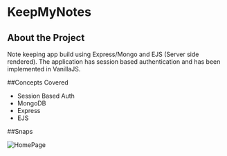 # KeepMyNotes

## About the Project

Note keeping app build using Express/Mongo and EJS (Server side rendered).
The application has session based authentication and has been implemented in VanillaJS.

##Concepts Covered

- Session Based Auth
- MongoDB
- Express
- EJS

##Snaps

![HomePage](https://drive.google.com/file/d/1szI5D-Yfh-rcpggS2UWfKwfad0_7ce2m/view?usp=drive_link)
